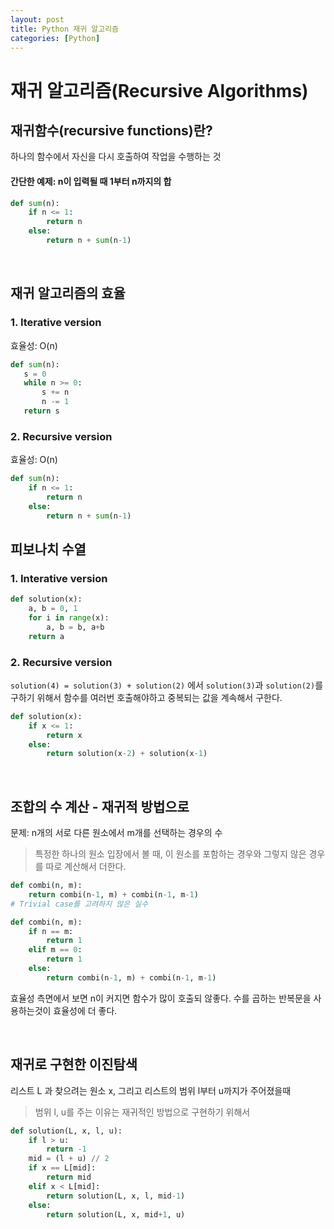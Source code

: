```yaml
---
layout: post
title: Python 재귀 알고리즘
categories: [Python]
---
```


# 재귀 알고리즘(Recursive Algorithms)

## 재귀함수(recursive functions)란?

하나의 함수에서 자신을 다시 호출하여 작업을 수행하는 것

#### 간단한 예제: n이 입력될 때 1부터 n까지의 합

```python
def sum(n):
    if n <= 1:
        return n
    else:
        return n + sum(n-1)
```

<br>

## 재귀 알고리즘의 효율

### 1. Iterative version

효율성: O(n)

```python
def sum(n):
   s = 0
   while n >= 0:
       s += n
       n -= 1
   return s
```

### 2. Recursive version

효율성: O(n)

```python
def sum(n):
    if n <= 1:
        return n
    else:
        return n + sum(n-1)
```

## 피보나치 수열

### 1. Interative version

```python
def solution(x):
    a, b = 0, 1
    for i in range(x):
        a, b = b, a+b
    return a
```

### 2. Recursive version

`solution(4) = solution(3) + solution(2)` 에서 `solution(3)`과 `solution(2)`를 구하기 위해서 함수를 여러번 호출해야하고 중복되는 값을 계속해서 구한다.

```python
def solution(x):
    if x <= 1:
        return x
    else:
        return solution(x-2) + solution(x-1)

```

<br>

## 조합의 수 계산 - 재귀적 방법으로

문제: n개의 서로 다른 원소에서 m개를 선택하는 경우의 수

> 특정한 하나의 원소 입장에서 볼 때, 이 원소를 포함하는 경우와 그렇지 않은 경우를 따로 계산해서 더한다.

```python
def combi(n, m):
	return combi(n-1, m) + combi(n-1, m-1)
# Trivial case를 고려하지 않은 실수
```

```python
def combi(n, m):
	if n == m:
    	return 1
    elif m == 0:
    	return 1
    else:
    	return combi(n-1, m) + combi(n-1, m-1)
```

효율성 측면에서 보면 n이 커지면 함수가 많이 호출되 않좋다. 수를 곱하는 반복문을 사용하는것이 효율성에 더 좋다.

<br>

## 재귀로 구현한 이진탐색

리스트 L 과 찾으려는 원소 x, 그리고 리스트의 범위 l부터 u까지가 주어졌을때
> 범위 l, u를 주는 이유는 재귀적인 방법으로 구현하기 위해서

```python
def solution(L, x, l, u):
    if l > u:
    	return -1
    mid = (l + u) // 2
    if x == L[mid]:
    	return mid
    elif x < L[mid]:
    	return solution(L, x, l, mid-1)
    else:
    	return solution(L, x, mid+1, u)
```
